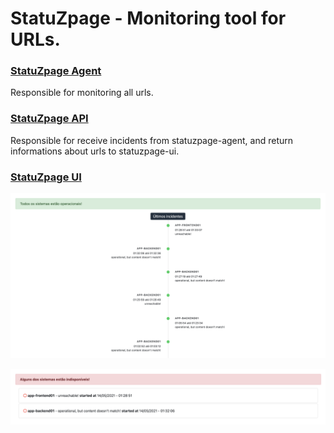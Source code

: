 # StatuZpage - Monitoring tool for URLs.

### [StatuZpage Agent](https://github.com/nopp/statuzpage-agent)
Responsible for monitoring all urls.

### [StatuZpage API](https://github.com/nopp/statuzpage-api)
Responsible for receive incidents from statuzpage-agent, and return informations about urls to statuzpage-ui.

### [StatuZpage UI](https://github.com/nopp/statuzpage-ui)
![Ui](https://raw.githubusercontent.com/nopp/statuzpage-ui/master/.img/ui.png)

![Ui Incidents](https://raw.githubusercontent.com/nopp/statuzpage-ui/master/.img/ui-incidents.png)

